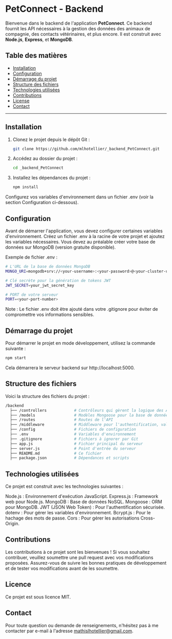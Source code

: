 # PetConnect - Backend

Bienvenue dans le backend de l'application **PetConnect**. Ce backend fournit les API nécessaires à la gestion des données des animaux de compagnie, des contacts vétérinaires, et plus encore. Il est construit avec **Node.js**, **Express**, et **MongoDB**.

## Table des matières
- [Installation](#installation)
- [Configuration](#configuration)
- [Démarrage du projet](#démarrage-du-projet)
- [Structure des fichiers](#structure-des-fichiers)
- [Technologies utilisées](#technologies-utilisées)
- [Contributions](#contributions)
- [License](#license)
- [Contact](#contact)

---

## Installation

1. Clonez le projet depuis le dépôt Git :
   ```bash
   git clone https://github.com/mlhotellier/_backend_PetConnect.git
   ```
2. Accédez au dossier du projet :
    ```bash
    cd _backend_PetConnect
    ```
3. Installez les dépendances du projet :
    ```bash
    npm install
    ```

Configurez vos variables d'environnement dans un fichier .env (voir la section Configuration ci-dessous).

## Configuration
Avant de démarrer l'application, vous devez configurer certaines variables d'environnement. Créez un fichier .env à la racine de votre projet et ajoutez les variables nécessaires. Vous devez au préalable créer votre base de données sur MongoDB (version gratuite disponible).

Exemple de fichier .env :

```bash
# L'URL de la base de données MongoDB
MONGO_URI=mongodb+srv://<your-username>:<your-password>@<your-cluster-url>/<your-database-name>?retryWrites=true&w=majority&appName=<your-app-name>

# Clé secrète pour la génération de tokens JWT
JWT_SECRET=your_jwt_secret_key

# PORT de votre serveur
PORT=<your-port-number>
```


Note : Le fichier .env doit être ajouté dans votre .gitignore pour éviter de compromettre vos informations sensibles.

## Démarrage du projet
Pour démarrer le projet en mode développement, utilisez la commande suivante :

```bash
npm start
```
Cela démarrera le serveur backend sur http://localhost:5000.

## Structure des fichiers
Voici la structure des fichiers du projet :

```bash
/backend
  ├── /controllers            # Contrôleurs qui gèrent la logique des API
  ├── /models                 # Modèles Mongoose pour la base de données
  ├── /routes                 # Routes de l'API
  ├── /middleware             # Middleware pour l'authentification, validation, etc.
  ├── /config                 # Fichiers de configuration
  ├── .env                    # Variables d'environnement
  ├── .gitignore              # Fichiers à ignorer par Git
  ├── app.js                  # Fichier principal du serveur
  ├── server.js               # Point d'entrée du serveur
  ├── README.md               # Ce fichier
  ├── package.json            # Dépendances et scripts
```

## Technologies utilisées
Ce projet est construit avec les technologies suivantes :

Node.js : Environnement d'exécution JavaScript.
Express.js : Framework web pour Node.js.
MongoDB : Base de données NoSQL.
Mongoose : ORM pour MongoDB.
JWT (JSON Web Token) : Pour l'authentification sécurisée.
dotenv : Pour gérer les variables d'environnement.
Bcrypt.js : Pour le hachage des mots de passe.
Cors : Pour gérer les autorisations Cross-Origin.

## Contributions
Les contributions à ce projet sont les bienvenues ! Si vous souhaitez contribuer, veuillez soumettre une pull request avec vos modifications proposées. Assurez-vous de suivre les bonnes pratiques de développement et de tester vos modifications avant de les soumettre.

## Licence
Ce projet est sous licence MIT.

## Contact
Pour toute question ou demande de renseignements, n'hésitez pas à me contacter par e-mail à l'adresse mathislhotellier@gmail.com.
